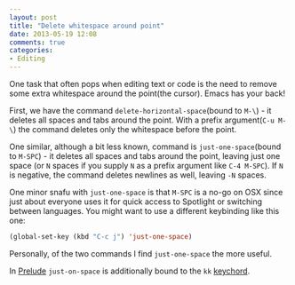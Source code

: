```yaml
---
layout: post
title: "Delete whitespace around point"
date: 2013-05-19 12:08
comments: true
categories:
- Editing
---
```


One task that often pops when editing text or code is the need to
remove some extra whitespace around the point(the cursor). Emacs has your back!

First, we have the command `delete-horizontal-space`(bound to `M-\`) -
it deletes all spaces and tabs around the point. With a prefix
argument(`C-u M-\`) the command deletes only the whitespace before the point.

One similar, although a bit less known, command is
`just-one-space`(bound to `M-SPC`) - it deletes all spaces and tabs
around the point, leaving just one space (or `N` spaces if you supply `N` as a
prefix argument like `C-4 M-SPC`). If `N` is negative, the command
deletes newlines as well, leaving `-N` spaces.

One minor snafu with `just-one-space` is that `M-SPC` is a no-go on
OSX since just about everyone uses it for quick access to Spotlight or
switching between languages. You might want to use a different
keybinding like this one:

``` cl
(global-set-key (kbd "C-c j") 'just-one-space)
```

Personally, of the two commands I find `just-one-space` the more useful.

In [Prelude](https://github.com/bbatsov/prelude) `just-on-space` is
additionally bound to the `kk`
[keychord](/blog/2013/04/28/execute-commands-ninja-style-with-key-chord-mode/).
